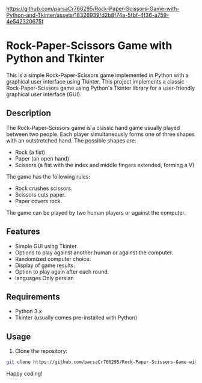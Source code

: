 

https://github.com/parsaCr766295/Rock-Paper-Scissors-Game-with-Python-and-Tkinter/assets/18326939/d2b8f74a-5fbf-4f36-a759-4e542320675f


# Rock-Paper-Scissors Game with Python and Tkinter

This is a simple Rock-Paper-Scissors game implemented in Python with a graphical user interface using Tkinter.
This project implements a classic Rock-Paper-Scissors game using Python's Tkinter library for a user-friendly graphical user interface (GUI).

## Description

The Rock-Paper-Scissors game is a classic hand game usually played between two people. Each player simultaneously forms one of three shapes with an outstretched hand. The possible shapes are:

- Rock (a fist)
- Paper (an open hand)
- Scissors (a fist with the index and middle fingers extended, forming a V)

The game has the following rules:

- Rock crushes scissors.
- Scissors cuts paper.
- Paper covers rock.

The game can be played by two human players or against the computer.

## Features

- Simple GUI using Tkinter.
- Options to play against another human or against the computer.
- Randomized computer choice.
- Display of game results.
- Option to play again after each round.
- languages Only persian

## Requirements

- Python 3.x
- Tkinter (usually comes pre-installed with Python)

## Usage

1. Clone the repository:

```bash
git clone https://github.com/parsaCr766295/Rock-Paper-Scissors-Game-with-Python-and-Tkinter.git
```
Happy coding!

